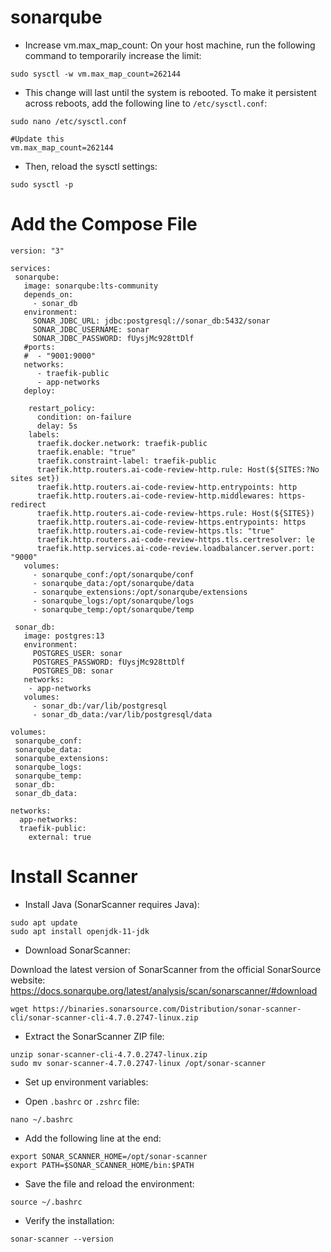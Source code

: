 # sonarqube

* Increase vm.max_map_count: On your host machine, run the following command to temporarily increase the limit:

```
sudo sysctl -w vm.max_map_count=262144
```

* This change will last until the system is rebooted. To make it persistent across reboots, add the following line to `/etc/sysctl.conf`:

```
sudo nano /etc/sysctl.conf

#Update this 
vm.max_map_count=262144
```

* Then, reload the sysctl settings:

```
sudo sysctl -p
```

# Add the Compose File

```
version: "3"

services:
 sonarqube:
   image: sonarqube:lts-community
   depends_on:
     - sonar_db
   environment:
     SONAR_JDBC_URL: jdbc:postgresql://sonar_db:5432/sonar
     SONAR_JDBC_USERNAME: sonar
     SONAR_JDBC_PASSWORD: fUysjMc928ttDlf
   #ports:
   #  - "9001:9000"
   networks:
      - traefik-public
      - app-networks
   deploy:

    restart_policy:
      condition: on-failure
      delay: 5s
    labels:
      traefik.docker.network: traefik-public
      traefik.enable: "true"
      traefik.constraint-label: traefik-public
      traefik.http.routers.ai-code-review-http.rule: Host(${SITES:?No sites set})
      traefik.http.routers.ai-code-review-http.entrypoints: http
      traefik.http.routers.ai-code-review-http.middlewares: https-redirect
      traefik.http.routers.ai-code-review-https.rule: Host(${SITES})
      traefik.http.routers.ai-code-review-https.entrypoints: https
      traefik.http.routers.ai-code-review-https.tls: "true"
      traefik.http.routers.ai-code-review-https.tls.certresolver: le
      traefik.http.services.ai-code-review.loadbalancer.server.port: "9000"
   volumes:
     - sonarqube_conf:/opt/sonarqube/conf
     - sonarqube_data:/opt/sonarqube/data
     - sonarqube_extensions:/opt/sonarqube/extensions
     - sonarqube_logs:/opt/sonarqube/logs
     - sonarqube_temp:/opt/sonarqube/temp

 sonar_db:
   image: postgres:13
   environment:
     POSTGRES_USER: sonar
     POSTGRES_PASSWORD: fUysjMc928ttDlf
     POSTGRES_DB: sonar
   networks:
    - app-networks
   volumes:
     - sonar_db:/var/lib/postgresql
     - sonar_db_data:/var/lib/postgresql/data

volumes:
 sonarqube_conf:
 sonarqube_data:
 sonarqube_extensions:
 sonarqube_logs:
 sonarqube_temp:
 sonar_db:
 sonar_db_data:

networks:
  app-networks:
  traefik-public:
    external: true 
```

# Install Scanner 


* Install Java (SonarScanner requires Java):

```
sudo apt update
sudo apt install openjdk-11-jdk
```

* Download SonarScanner:

Download the latest version of SonarScanner from the official SonarSource website: https://docs.sonarqube.org/latest/analysis/scan/sonarscanner/#download

```
wget https://binaries.sonarsource.com/Distribution/sonar-scanner-cli/sonar-scanner-cli-4.7.0.2747-linux.zip
```
* Extract the SonarScanner ZIP file:

```
unzip sonar-scanner-cli-4.7.0.2747-linux.zip
sudo mv sonar-scanner-4.7.0.2747-linux /opt/sonar-scanner
```

* Set up environment variables:

* Open `.bashrc` or `.zshrc` file:

```
nano ~/.bashrc
```
* Add the following line at the end:

```
export SONAR_SCANNER_HOME=/opt/sonar-scanner
export PATH=$SONAR_SCANNER_HOME/bin:$PATH
```

* Save the file and reload the environment:

```
source ~/.bashrc
```

* Verify the installation:

```
sonar-scanner --version
```

